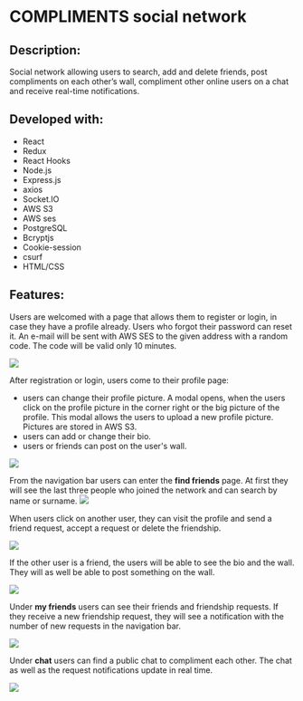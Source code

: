 # COMPLIMENTS social network

## Description:

Social network allowing users to search, add and delete friends, post compliments on each other’s wall, compliment other online users on a chat and receive real-time notifications.

## Developed with:

-   React
-   Redux
-   React Hooks
-   Node.js
-   Express.js
-   axios
-   Socket.IO
-   AWS S3
-   AWS ses
-   PostgreSQL
-   Bcryptjs
-   Cookie-session
-   csurf
-   HTML/CSS

## Features:

Users are welcomed with a page that allows them to register or login, in case they have a profile already.
Users who forgot their password can reset it. An e-mail will be sent with AWS SES to the given address with a random code. The code will be valid only 10 minutes.

<img src='/#' />

After registration or login, users come to their profile page:

-   users can change their profile picture. A modal opens, when the users click on the profile picture in the corner right or the big picture of the profile. This modal allows the users to upload a new profile picture. Pictures are stored in AWS S3.
-   users can add or change their bio.
-   users or friends can post on the user's wall.

<img src='/#' />

From the navigation bar users can enter the **find friends** page. At first they will see the last three people who joined the network and can search by name or surname.
<img src='/#' />

When users click on another user, they can visit the profile and send a friend request, accept a request or delete the friendship.

<img src='/#' />

If the other user is a friend, the users will be able to see the bio and the wall. They will as well be able to post something on the wall.

<img src='/#' />

Under **my friends** users can see their friends and friendship requests. If they receive a new friendship request, they will see a notification with the number of new requests in the navigation bar.

<img src='/#' />

Under **chat** users can find a public chat to compliment each other. The chat as well as the request notifications update in real time.

<img src='/#' />
